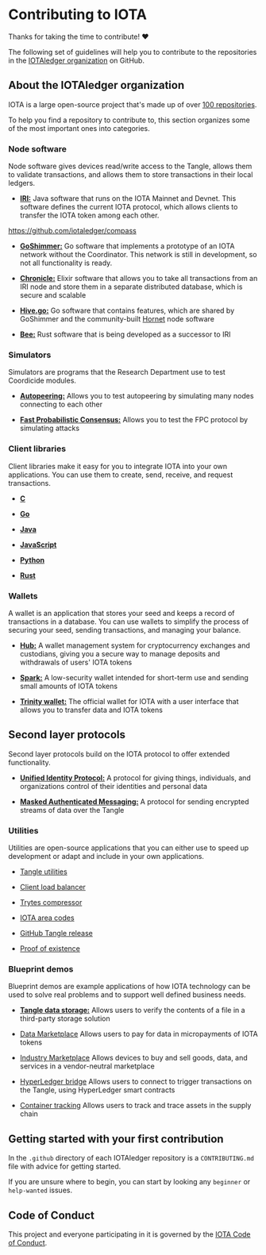 # Contributing to IOTA

Thanks for taking the time to contribute! :heart:

The following set of guidelines will help you to contribute to the repositories in the [IOTAledger organization](https://github.com/iotaledger) on GitHub.

## About the IOTAledger organization

IOTA is a large open-source project that's made up of over [100 repositories](https://github.com/iotaledger).

To help you find a repository to contribute to, this section organizes some of the most important ones into categories.

### Node software

Node software gives devices read/write access to the Tangle, allows them to validate transactions, and allows them to store transactions in their local ledgers.

- [**IRI:**](https://github.com/iotaledger/iri) Java software that runs on the IOTA Mainnet and Devnet. This software defines the current IOTA protocol, which allows clients to transfer the IOTA token among each other.

https://github.com/iotaledger/compass

- [**GoShimmer:**](https://github.com/iotaledger/goshimmer) Go software that implements a prototype of an IOTA network without the Coordinator. This network is still in development, so not all functionality is ready.

- [**Chronicle:**](https://github.com/iotaledger/chronicle) Elixir software that allows you to take all transactions from an IRI node and store them in a separate distributed database, which is secure and scalable

- [**Hive.go:**](https://github.com/iotaledger/hive.go) Go software that contains features, which are shared by GoShimmer and the community-built [Hornet](https://github.com/gohornet/hornet) node software

- [**Bee:**](https://github.com/iotaledger/bee) Rust software that is being developed as a successor to IRI

### Simulators

Simulators are programs that the Research Department use to test Coordicide modules.

- [**Autopeering:**](https://github.com/iotaledger/autopeering-sim) Allows you to test autopeering by simulating many nodes connecting to each other

- [**Fast Probabilistic Consensus:**](https://github.com/iotaledger/fpc-sim) Allows you to test the FPC protocol by simulating attacks

### Client libraries

Client libraries make it easy for you to integrate IOTA into your own applications. You can use them to create, send, receive, and request transactions.

- [**C**](https://github.com/iotaledger/iota.c)

- [**Go**](https://github.com/iotaledger/iota.go)

- [**Java**](https://github.com/iotaledger/iota-java)

- [**JavaScript**](https://github.com/iotaledger/iota.js)

- [**Python**](https://github.com/iotaledger/iota.py)

- [**Rust**](https://github.com/iotaledger/iota.rs)

### Wallets

A wallet is an application that stores your seed and keeps a record of transactions in a database. You can use wallets to simplify the process of securing your seed, sending transactions, and managing your balance.

- [**Hub:**](https://github.com/iotaledger/hub) A wallet management system for cryptocurrency exchanges and custodians, giving you a secure way to manage deposits and withdrawals of users' IOTA tokens

- [**Spark:**](https://github.com/iotaledger/spark-wallet) A low-security wallet intended for short-term use and sending small amounts of IOTA tokens

- [**Trinity wallet:**](https://github.com/iotaledger/trinity-wallet) The official wallet for IOTA with a user interface that allows you to transfer data and IOTA tokens

## Second layer protocols

Second layer protocols build on the IOTA protocol to offer extended functionality.

- [**Unified Identity Protocol:**](https://github.com/iotaledger/identity.ts) A protocol for giving things, individuals, and organizations control of their identities and personal data

- [**Masked Authenticated Messaging:**](https://github.com/iotaledger/mam.c) A protocol for sending encrypted streams of data over the Tangle

### Utilities

Utilities are open-source applications that you can either use to speed up development or adapt and include in your own applications.

- [Tangle utilities](https://github.com/iotaledger/tangle-utils-website)

- [Client load balancer](https://github.com/iotaledger/client-load-balancer)

- [Trytes compressor](https://github.com/iotaledger/tryte-compress-js)

- [IOTA area codes](https://github.com/iotaledger/iota-area-codes)

- [GitHub Tangle release](https://github.com/iotaledger/gh-tangle-release)

- [Proof of existence](https://github.com/iotaledger/iota-poex-tool)

### Blueprint demos

Blueprint demos are example applications of how IOTA technology can be used to solve real problems and to support well defined business needs.

- [**Tangle data storage:**](https://github.com/iotaledger/poc-ipfs) Allows users to verify the contents of a file in a third-party storage solution

- [Data Marketplace](https://github.com/iotaledger/data-marketplace) Allows users to pay for data in micropayments of IOTA tokens

- [Industry Marketplace](https://github.com/iotaledger/industry-marketplace) Allows devices to buy and sell goods, data, and services in a vendor-neutral marketplace 

- [HyperLedger bridge](https://github.com/iotaledger/HyperledgerFabric-IOTA-Connector) Allows users to connect to trigger transactions on the Tangle, using HyperLedger smart contracts

- [Container tracking](https://github.com/iotaledger/trade-poc) Allows users to track and trace assets in the supply chain

## Getting started with your first contribution

In the `.github` directory of each IOTAledger repository is a `CONTRIBUTING.md` file with advice for getting started.

If you are unsure where to begin, you can start by looking any `beginner` or `help-wanted` issues.

## Code of Conduct

This project and everyone participating in it is governed by the [IOTA Code of Conduct](https://www.iota.org/contact-us/community-support).

